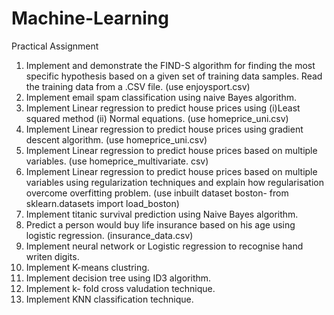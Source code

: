 # Machine-Learning
Practical Assignment
1.  Implement and demonstrate the FIND-S algorithm for finding the most specific
hypothesis based on a given set of training data samples. Read the training data
from a .CSV file. (use enjoysport.csv)
2. Implement email spam classification using naive Bayes algorithm.
3. Implement Linear regression to predict house prices using (i)Least squared method (ii) Normal equations. (use  homeprice_uni.csv)
3. Implement Linear regression to predict house prices using gradient descent algorithm. (use  homeprice_uni.csv)
4. Implement Linear regression to predict house prices based on multiple variables. (use  homeprice_multivariate. csv)
5. Implement  Linear regression to predict house prices based on multiple variables using regularization techniques and explain how regularisation overcome overfitting problem. (use inbuilt dataset boston-  from sklearn.datasets import load_boston)
6. Implement titanic survival prediction using Naive Bayes algorithm.
7. Predict a person would buy life insurance based on his age using logistic regression.  (insurance_data.csv)
8. Implement neural network or Logistic regression to recognise hand writen digits.
9. Implement K-means clustring.
10. Implement decision tree using ID3 algorithm.
11. Implement k- fold cross valudation technique.
12. Implement KNN classification technique.
